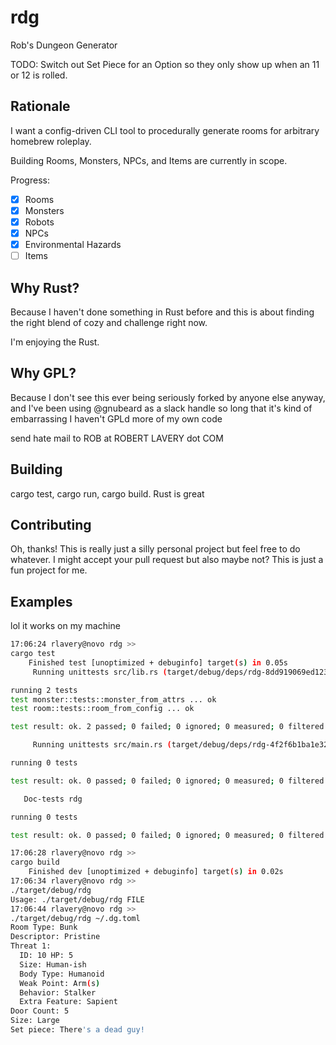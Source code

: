 # rdg
Rob's Dungeon Generator

TODO: Switch out Set Piece for an Option so they only show up when an 11 or 12 is rolled.

## Rationale

I want a config-driven CLI tool to procedurally generate rooms for arbitrary homebrew roleplay.

Building Rooms, Monsters, NPCs, and Items are currently in scope.

Progress:

- [x] Rooms
- [x] Monsters
- [x] Robots
- [x] NPCs
- [x] Environmental Hazards
- [ ] Items

## Why Rust?

Because I haven't done something in Rust before and this is about finding the right blend of cozy and challenge right now.

I'm enjoying the Rust.


## Why GPL?

Because I don't see this ever being seriously forked by anyone else anyway, and I've been using @gnubeard as a slack handle so long that it's kind of embarrassing I haven't GPLd more of my own code


send hate mail to ROB at ROBERT LAVERY dot COM

## Building

cargo test, cargo run, cargo build. Rust is great

## Contributing

Oh, thanks! This is really just a silly personal project but feel free to do whatever.
I might accept your pull request but also maybe not? This is just a fun project for me.

## Examples

lol it works on my machine

```bash
17:06:24 rlavery@novo rdg >>
cargo test
    Finished test [unoptimized + debuginfo] target(s) in 0.05s
     Running unittests src/lib.rs (target/debug/deps/rdg-8dd919069ed12359)

running 2 tests
test monster::tests::monster_from_attrs ... ok
test room::tests::room_from_config ... ok

test result: ok. 2 passed; 0 failed; 0 ignored; 0 measured; 0 filtered out; finished in 0.00s

     Running unittests src/main.rs (target/debug/deps/rdg-4f2f6b1ba1e3274c)

running 0 tests

test result: ok. 0 passed; 0 failed; 0 ignored; 0 measured; 0 filtered out; finished in 0.00s

   Doc-tests rdg

running 0 tests

test result: ok. 0 passed; 0 failed; 0 ignored; 0 measured; 0 filtered out; finished in 0.00s

17:06:28 rlavery@novo rdg >>
cargo build
    Finished dev [unoptimized + debuginfo] target(s) in 0.02s
17:06:34 rlavery@novo rdg >>
./target/debug/rdg
Usage: ./target/debug/rdg FILE
17:06:44 rlavery@novo rdg >>
./target/debug/rdg ~/.dg.toml
Room Type: Bunk
Descriptor: Pristine
Threat 1:
  ID: 10 HP: 5
  Size: Human-ish
  Body Type: Humanoid
  Weak Point: Arm(s)
  Behavior: Stalker
  Extra Feature: Sapient
Door Count: 5
Size: Large
Set piece: There's a dead guy!
```
